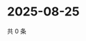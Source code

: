 # 2025-08-25

共 0 条

<!-- BEGIN ZHIHUVIDEO -->
<!-- 最后更新时间 Mon Aug 25 2025 00:12:27 GMT+0800 (China Standard Time) -->

<!-- END ZHIHUVIDEO -->
